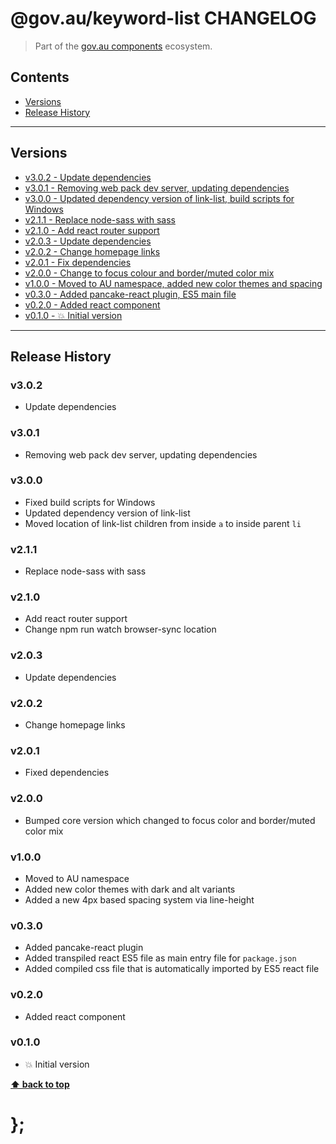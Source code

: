 @gov.au/keyword-list CHANGELOG
======================

> Part of the [gov.au components](https://github.com/govau/design-system-components/) ecosystem.


## Contents

* [Versions](#install)
* [Release History](#release-history)


----------------------------------------------------------------------------------------------------------------------------------------------------------------


## Versions

* [v3.0.2 - Update dependencies](#v302)
* [v3.0.1 - Removing web pack dev server, updating dependencies](#v301)
* [v3.0.0 - Updated dependency version of link-list, build scripts for Windows](#v300)
* [v2.1.1 - Replace node-sass with sass](#v211)
* [v2.1.0 - Add react router support](#v210)
* [v2.0.3 - Update dependencies](#v203)
* [v2.0.2 - Change homepage links](#v202)
* [v2.0.1 - Fix dependencies](#v201)
* [v2.0.0 - Change to focus colour and border/muted color mix](#v200)
* [v1.0.0 - Moved to AU namespace, added new color themes and spacing](#v100)
* [v0.3.0 - Added pancake-react plugin, ES5 main file](#v030)
* [v0.2.0 - Added react component](#v020)
* [v0.1.0 - 💥 Initial version](#v010)


----------------------------------------------------------------------------------------------------------------------------------------------------------------


## Release History

### v3.0.2

- Update dependencies


### v3.0.1

- Removing web pack dev server, updating dependencies


### v3.0.0

- Fixed build scripts for Windows
- Updated dependency version of link-list
- Moved location of link-list children from inside `a` to inside parent `li`


### v2.1.1

- Replace node-sass with sass


### v2.1.0

- Add react router support
- Change npm run watch browser-sync location


### v2.0.3

- Update dependencies


### v2.0.2

- Change homepage links


### v2.0.1

- Fixed dependencies


### v2.0.0

- Bumped core version which changed to focus color and border/muted color mix


### v1.0.0

- Moved to AU namespace
- Added new color themes with dark and alt variants
- Added a new 4px based spacing system via line-height


### v0.3.0

- Added pancake-react plugin
- Added transpiled react ES5 file as main entry file for `package.json`
- Added compiled css file that is automatically imported by ES5 react file


### v0.2.0

- Added react component


### v0.1.0

- 💥 Initial version


**[⬆ back to top](#contents)**


# };
